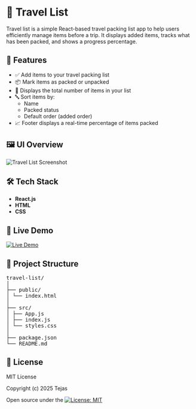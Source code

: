 # 🧳 Travel List

Travel list is a simple React-based travel packing list app to help users efficiently manage items before a trip. It displays added items, tracks what has been packed, and shows a progress percentage.


## 🚀 Features

- ✅ Add items to your travel packing list
- 📦 Mark items as packed or unpacked
- 🔢 Displays the total number of items in your list
- 🔤 Sort items by:
  - Name
  - Packed status
  - Default order (added order)
- 📈 Footer displays a real-time percentage of items packed


## 🖼️ UI Overview

![Travel List Screenshot](./assets/travel-list.png)


## 🛠️ Tech Stack

- **React.js**
- **HTML**
- **CSS**

## 🚀 Live Demo

[![Live Demo](https://img.shields.io/badge/Live-Demo-green?style=for-the-badge&logo=vercel)](https://kira-travel-list.netlify.app/)

## 📁 Project Structure

<pre>
travel-list/
│
├── public/
│ └── index.html
│
├── src/
│ ├── App.js
│ ├── index.js
│ └── styles.css
│
├── package.json
└── README.md
</pre>


## 📄 License

MIT License

Copyright (c) 2025 Tejas

Open source under the [![License: MIT](https://img.shields.io/badge/License-MIT-yellow.svg)](LICENSE)
